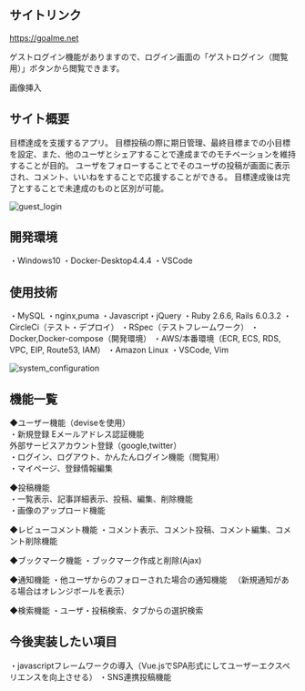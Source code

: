 ## サイトリンク

https://goalme.net

ゲストログイン機能がありますので、ログイン画面の「ゲストログイン（閲覧用）」ボタンから閲覧できます。

画像挿入

## サイト概要

目標達成を支援するアプリ。
目標投稿の際に期日管理、最終目標までの小目標を設定、また、他のユーザとシェアすることで達成までのモチベーションを維持することが目的。
ユーザをフォローすることでそのユーザの投稿が画面に表示され、コメント、いいねをすることで応援することができる。
目標達成後は完了とすることで未達成のものと区別が可能。

![guest_login](https://user-images.githubusercontent.com/60570329/202889327-45570040-2625-44e8-af00-97c7e8296a8d.gif)


## 開発環境
・Windows10
・Docker-Desktop4.4.4
・VSCode


## 使用技術

・MySQL
・nginx,puma
・Javascript・jQuery
・Ruby 2.6.6, Rails 6.0.3.2
・CircleCi（テスト・デプロイ）
・RSpec（テストフレームワーク）
・Docker,Docker-compose（開発環境）
・AWS/本番環境（ECR, ECS, RDS, VPC, EIP, Route53, IAM）
・Amazon Linux
・VSCode, Vim

![system_configuration](https://user-images.githubusercontent.com/60570329/202889335-4a475946-5d14-45b1-8ecc-ff8d2216b7b6.png)


## 機能一覧

◆ユーザー機能（deviseを使用）  
・新規登録
Eメールアドレス認証機能  
外部サービスアカウント登録（google,twitter）  
・ログイン、ログアウト、かんたんログイン機能（閲覧用）  
・マイページ、登録情報編集  

◆投稿機能  
・一覧表示、記事詳細表示、投稿、編集、削除機能  
・画像のアップロード機能  

◆レビューコメント機能
・コメント表示、コメント投稿、コメント編集、コメント削除機能

◆ブックマーク機能
・ブックマーク作成と削除(Ajax)

◆通知機能
・他ユーザからのフォローされた場合の通知機能
　（新規通知がある場合はオレンジボールを表示）

◆検索機能
・ユーザ・投稿検索、タブからの選択検索

## 今後実装したい項目

・javascriptフレームワークの導入（Vue.jsでSPA形式にしてユーザーエクスペリエンスを向上させる）
・SNS連携投稿機能
